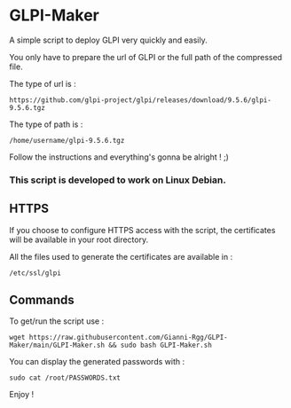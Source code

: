 # GLPI-Maker

A simple script to deploy GLPI very quickly and easily.

You only have to prepare the url of GLPI or the full path of the compressed file.

The type of url is :
```
https://github.com/glpi-project/glpi/releases/download/9.5.6/glpi-9.5.6.tgz
```

The type of path is :
```
/home/username/glpi-9.5.6.tgz
```

Follow the instructions and everything's gonna be alright ! ;)

### This script is developed to work on Linux Debian.

## HTTPS

If you choose to configure HTTPS access with the script, the certificates will be available in your root directory.

All the files used to generate the certificates are available in :
```
/etc/ssl/glpi
```

## Commands

To get/run the script use :
```
wget https://raw.githubusercontent.com/Gianni-Rgg/GLPI-Maker/main/GLPI-Maker.sh && sudo bash GLPI-Maker.sh
```

You can display the generated passwords with :
```
sudo cat /root/PASSWORDS.txt
```

Enjoy !
